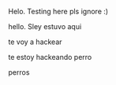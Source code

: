 Helo. Testing here pls ignore :) 

hello. Sley estuvo aqui  

te voy a hackear   

te estoy hackeando perro  

perros
